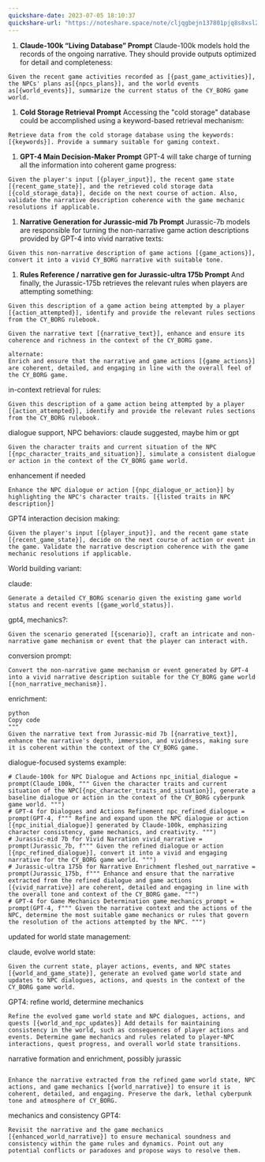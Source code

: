 ```yaml
---
quickshare-date: 2023-07-05 18:10:37
quickshare-url: "https://noteshare.space/note/cljqgbejn137801pjq8s8xsl2#SugOxeN7GVWEZh0nUt9wQ8CYvwAwrPxmX+Mu7zDQjxE"
---
```

1. **Claude-100k “Living Database” Prompt** Claude-100k models hold the records of the ongoing narrative. They should provide outputs optimized for detail and completeness:

```
Given the recent game activities recorded as [{past_game_activities}], the NPCs' plans as[{npcs_plans}], and the world events as[{world_events}], summarize the current status of the CY_BORG game world.
```


1. **Cold Storage Retrieval Prompt** Accessing the "cold storage" database could be accomplished using a keyword-based retrieval mechanism:
```
Retrieve data from the cold storage database using the keywords: [{keywords}]. Provide a summary suitable for gaming context.
```

1. **GPT-4 Main Decision-Maker Prompt** GPT-4 will take charge of turning all the information into coherent game progress:

```
Given the player's input [{player_input}], the recent game state [{recent_game_state}], and the retrieved cold storage data [{cold_storage_data}], decide on the next course of action. Also, validate the narrative description coherence with the game mechanic resolutions if applicable.
```

1. **Narrative Generation for Jurassic-mid 7b Prompt** Jurassic-7b models are responsible for turning the non-narrative game action descriptions provided by GPT-4 into vivid narrative texts:

```
Given this non-narrative description of game actions [{game_actions}], convert it into a vivid CY_BORG narrative with suitable tone.
```

1. **Rules Reference / narrative gen for Jurassic-ultra 175b Prompt** And finally, the Jurassic-175b retrieves the relevant rules when players are attempting something:

```
Given this description of a game action being attempted by a player [{action_attempted}], identify and provide the relevant rules sections from the CY_BORG rulebook.
```


```
Given the narrative text [{narrative_text}], enhance and ensure its coherence and richness in the context of the CY_BORG game.
```

```
alternate:
Enrich and ensure that the narrative and game actions [{game_actions}] are coherent, detailed, and engaging in line with the overall feel of the CY_BORG game.
```
in-context retrieval for rules:

```
Given this description of a game action being attempted by a player [{action_attempted}], identify and provide the relevant rules sections from the CY_BORG rulebook.
```

dialogue support, NPC behaviors:
claude suggested, maybe him or gpt
```
Given the character traits and current situation of the NPC [{npc_character_traits_and_situation}], simulate a consistent dialogue or action in the context of the CY_BORG game world.
```
enhancement if needed
```
Enhance the NPC dialogue or action [{npc_dialogue_or_action}] by highlighting the NPC's character traits. [{listed traits in NPC description}]
```

GPT4 interaction decision making:

```
Given the player's input [{player_input}], and the recent game state [{recent_game_state}], decide on the next course of action or event in the game. Validate the narrative description coherence with the game mechanic resolutions if applicable.
```

World building variant:

claude:
```
Generate a detailed CY_BORG scenario given the existing game world status and recent events [{game_world_status}].
```
gpt4, mechanics?:

```
Given the scenario generated [{scenario}], craft an intricate and non-narrative game mechanism or event that the player can interact with.
```
conversion prompt:
```
Convert the non-narrative game mechanism or event generated by GPT-4 into a vivid narrative description suitable for the CY_BORG game world [{non_narrative_mechanism}].
```
enrichment:
```
python
Copy code
"""
Given the narrative text from Jurassic-mid 7b [{narrative_text}], enhance the narrative's depth, immersion, and vividness, making sure it is coherent within the context of the CY_BORG game.

```
dialogue-focused systems example:

```
# Claude-100k for NPC Dialogue and Actions npc_initial_dialogue = prompt(Claude_100k, """ Given the character traits and current situation of the NPC[{npc_character_traits_and_situation}], generate a baseline dialogue or action in the context of the CY_BORG cyberpunk game world. """) 
# GPT-4 for Dialogues and Actions Refinement npc_refined_dialogue = prompt(GPT-4, f""" Refine and expand upon the NPC dialogue or action [{npc_initial_dialogue}] generated by Claude-100k, emphasizing character consistency, game mechanics, and creativity. """) 
# Jurassic-mid 7b for Vivid Narration vivid_narrative = prompt(Jurassic_7b, f""" Given the refined dialogue or action [{npc_refined_dialogue}], convert it into a vivid and engaging narrative for the CY_BORG game world. """)
# Jurassic-ultra 175b for Narrative Enrichment fleshed_out_narrative = prompt(Jurassic_175b, f""" Enhance and ensure that the narrative extracted from the refined dialogue and game actions [{vivid_narrative}] are coherent, detailed and engaging in line with the overall tone and context of the CY_BORG game. """)
# GPT-4 for Game Mechanics Determination game_mechanics_prompt = prompt(GPT-4, f""" Given the narrative context and the actions of the NPC, determine the most suitable game mechanics or rules that govern the resolution of the actions attempted by the NPC. """)
```

updated for world state management:

claude, evolve world state:

```
Given the current state, player actions, events, and NPC states [{world_and_game_state}], generate an evolved game world state and updates to NPC dialogues, actions, and quests in the context of the CY_BORG game world.
```
GPT4: refine world, determine mechanics
```
Refine the evolved game world state and NPC dialogues, actions, and quests [{world_and_npc_updates}] Add details for maintaining consistency in the world, such as consequences of player actions and events. Determine game mechanics and rules related to player-NPC interactions, quest progress, and overall world state transitions.
```

narrative formation and enrichment, possibly jurassic

```Given the refined game world state and NPC updates [{refined_world_and_npc_updates}], convert it into a vivid narrative that encompasses the changes in the CY_BORG game world, the actions of NPCs, and quest updates.
```

```
Enhance the narrative extracted from the refined game world state, NPC actions, and game mechanics [{world_narrative}] to ensure it is coherent, detailed, and engaging. Preserve the dark, lethal cyberpunk tone and atmosphere of CY_BORG.
```
mechanics and consistency GPT4:
```
Revisit the narrative and the game mechanics [{enhanced_world_narrative}] to ensure mechanical soundness and consistency within the game rules and dynamics. Point out any potential conflicts or paradoxes and propose ways to resolve them.
```
